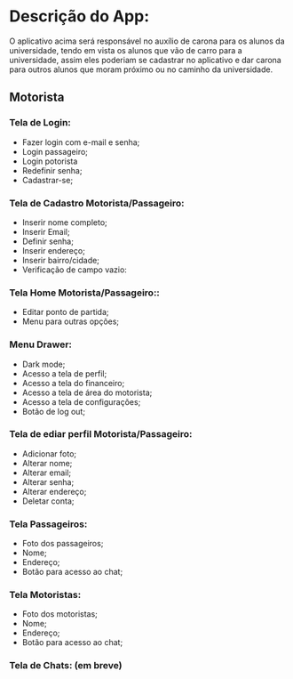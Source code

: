 # Descrição do App:
<p>O aplicativo acima será responsável no auxílio de carona para os alunos da universidade, tendo em vista os alunos que vão de carro para a universidade, assim eles poderiam se cadastrar no aplicativo e dar carona para outros alunos que moram próximo ou no caminho da universidade.</p>

## Motorista 
### Tela de Login:
- Fazer login com e-mail e senha;
- Login passageiro;
- Login potorista
- Redefinir senha;
- Cadastrar-se;

### Tela de Cadastro Motorista/Passageiro:
- Inserir nome completo;
- Inserir Email;
- Definir senha;
- Inserir endereço;
- Inserir bairro/cidade;
- Verificação de campo vazio:

### Tela Home Motorista/Passageiro::
- Editar ponto de partida;
- Menu para outras opções;

### Menu Drawer:
- Dark mode;
- Acesso a tela de perfil;
- Acesso a tela do financeiro;
- Acesso a tela de área do motorista;
- Acesso a tela de configurações;
- Botão de log out;

### Tela de ediar perfil Motorista/Passageiro:
- Adicionar foto;
- Alterar nome;
- Alterar email;
- Alterar senha;
- Alterar endereço;
- Deletar conta;

### Tela Passageiros:
- Foto dos passageiros;
- Nome;
- Endereço;
- Botão para acesso ao chat;

### Tela Motoristas:
- Foto dos motoristas;
- Nome;
- Endereço;
- Botão para acesso ao chat;
  
### Tela de Chats: (em breve)


  
  
